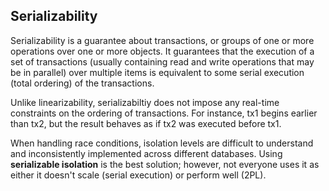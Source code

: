 ## Serializability

Serializability is a guarantee about transactions, or groups of one or more operations over one or more objects. It guarantees that the execution of a set of transactions (usually containing read and write operations that may be in parallel) over multiple items is equivalent to some serial execution (total ordering) of the transactions.

Unlike linearizability, serializabiltiy does not impose any real-time constraints on the ordering of transactions. For instance, tx1 begins earlier than tx2, but the result behaves as if tx2 was executed before tx1.

When handling race conditions, isolation levels are difficult to understand and inconsistently implemented across different databases. Using **serializable isolation** is the best solution; however, not everyone uses it as either it doesn't scale (serial execution) or perform well (2PL).
